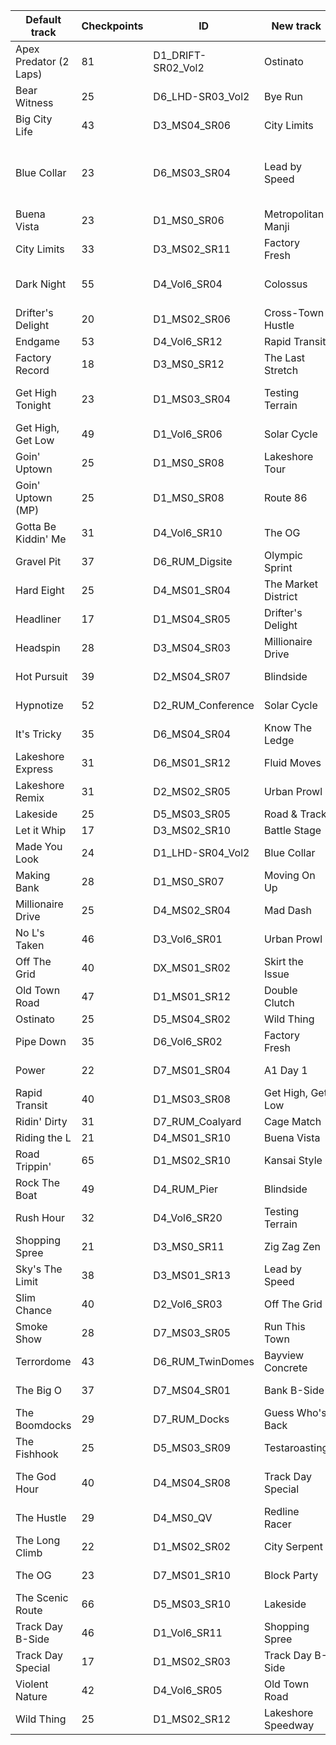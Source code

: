 | Default track          | Checkpoints | ID                 | New track           | Checkpoints     | ID                           | Checkpoints modifications                               |
| ---------------------- | ----------- | ------------------ | ------------------- | --------------- | ---------------------------- | ------------------------------------------------------- |
| Apex Predator (2 Laps) | 81          | D1_DRIFT-SR02_Vol2 | Ostinato            | 6 -> 2x40 (81)  | D5_MS04_SR02                 | Move (1 -> 4) to split routes in 0                      |
| Bear Witness           | 25          | D6_LHD-SR03_Vol2   | Bye Run             | 12x2 (25)       | MP_DriftPro_Vol7_11          |                                                         |
| Big City Life          | 43          | D3_MS04_SR06       | City Limits         | 16 -> 14x3 (43) | D3_MS02_SR11                 | 7, 9                                                    |
| Blue Collar            | 23          | D6_MS03_SR04       | Lead by Speed       | 38 -> 23        | D4_Vol6_SR17                 | 2, 4, 5, 13, 16, 20, 21, 23, 24, 28, 31, 32, 34, 35, 36 |
| Buena Vista            | 23          | D1_MS0_SR06        | Metropolitan Manji  | 23              | MP_DriftPro_Vol7_12          |                                                         |
| City Limits            | 33          | D3_MS02_SR11       | Factory Fresh       | 35 -> 33        | D5_Vol6_SR21                 | 4, 11                                                   |
| Dark Night             | 55          | D4_Vol6_SR04       | Colossus            | 64 -> 55        | D4_MS04_MTHN                 | 8, 10, 32, 35, 38, 41, 50, 52, 59                       |
| Drifter's Delight      | 20          | D1_MS02_SR06       | Cross-Town Hustle   | 21 -> 20        | D4_Vol7_SR04                 | 19                                                      |
| Endgame                | 53          | D4_Vol6_SR12       | Rapid Transit       | 13x4 (53)       | D1_MS03_SR08                 |                                                         |
| Factory Record         | 18          | D3_MS0_SR12        | The Last Stretch    | 21 -> 18        | D1_Vol7_SR09                 | 5, 7, 12                                                |
| Get High Tonight       | 23          | D1_MS03_SR04       | Testing Terrain     | 32 -> 23        | D2_Vol6_SR23                 | 1, 3, 9, 10, 13, 17, 20, 23, 30                         |
| Get High, Get Low      | 49          | D1_Vol6_SR06       | Solar Cycle         | 18 -> 16x3 (49) | D2_Vol6_SR16                 | 1, 4                                                    |
| Goin' Uptown           | 25          | D1_MS0_SR08        | Lakeshore Tour      | 30 -> 25        | D3_Vol6_SR25                 | 3, 6, 7, 15, 19                                         |
| Goin' Uptown (MP)      | 25          | D1_MS0_SR08        | Route 86            | 26 -> 25        | MP_DriftPro_Vol7_09          | 24                                                      |
| Gotta Be Kiddin' Me    | 31          | D4_Vol6_SR10       | The OG              | 11 -> 10x3 (31) | D7_MS01_SR10                 | 9                                                       |
| Gravel Pit             | 37          | D6_RUM_Digsite     | Olympic Sprint      | 37              | D6_Vol7_SR02                 |                                                         |
| Hard Eight             | 25          | D4_MS01_SR04       | The Market District | 14 -> 12x2 (25) | D4_Vol7_SR03                 | 3, 13                                                   |
| Headliner              | 17          | D1_MS04_SR05       | Drifter's Delight   | 20 -> 17        | D1_MS02_SR06                 | 8, 9, 18                                                |
| Headspin               | 28          | D3_MS04_SR03       | Millionaire Drive   | 12 -> 9x3 (28)  | D4_MS02_SR04                 | 3, 6, 9                                                 |
| Hot Pursuit            | 39          | D2_MS04_SR07       | Blindside           | 25 -> 19x2 (39) | D1_Vol6_SR24                 | 1, 3, 6, 8, 14, 23                                      |
| Hypnotize              | 52          | D2_RUM_Conference  | Solar Cycle         | 18 -> 17x3 (52) | D2_Vol6_SR16                 | 1                                                       |
| It's Tricky            | 35          | D6_MS04_SR04       | Know The Ledge      | 17x2 (35)       | DX_DRIFT_CIRCUIT_04          |                                                         |
| Lakeshore Express      | 31          | D6_MS01_SR12       | Fluid Moves         | 31              | MP_DriftPro_Vol7_07          |                                                         |
| Lakeshore Remix        | 31          | D2_MS02_SR05       | Urban Prowl         | 18 -> 15x2 (31) | D4_Vol6_SR18                 | 4, 12, 16                                               |
| Lakeside               | 25          | D5_MS03_SR05       | Road & Track        | 25              | D7_Vol6_SR08                 |                                                         |
| Let it Whip            | 17          | D3_MS02_SR10       | Battle Stage        | 18              | MP_DriftPro_Vol7_10          |                                                         |
| Made You Look          | 24          | D1_LHD-SR04_Vol2   | Blue Collar         | 23 -> 24        | D6_MS03_SR04                 | 6 from Fluid Moves after 5                              |
| Making Bank            | 28          | D1_MS0_SR07        | Moving On Up        | 9x3 (28)        | D5_Vol7_SR01                 |                                                         |
| Millionaire Drive      | 25          | D4_MS02_SR04       | Mad Dash            | 27 -> 25        | D4_Vol7_SR06                 | 7, 12                                                   |
| No L's Taken           | 46          | D3_Vol6_SR01       | Urban Prowl         | 18 -> 15x3 (46) | D4_Vol6_SR18                 | 4, 12, 16                                               |
| Off The Grid           | 40          | DX_MS01_SR02       | Skirt the Issue     | 13x3 (40)       | D4_Vol7_SR05                 |                                                         |
| Old Town Road          | 47          | D1_MS01_SR12       | Double Clutch       | 23x2 (47)       | D3_Vol6_SR26                 |                                                         |
| Ostinato               | 25          | D5_MS04_SR02       | Wild Thing          | 25              | D1_MS02_SR12                 |                                                         |
| Pipe Down              | 35          | D6_Vol6_SR02       | Factory Fresh       | 35              | D5_Vol6_SR21                 |                                                         |
| Power                  | 22          | D7_MS01_SR04       | A1 Day 1            | 27 -> 22        | D4_Vol6_SR07                 | 4, 6, 13, 15, 24                                        |
| Rapid Transit          | 40          | D1_MS03_SR08       | Get High, Get Low   | 49              | D1_Vol6_SR06                 | 2, 8, 12                                                |
| Ridin' Dirty           | 31          | D7_RUM_Coalyard    | Cage Match          | 15x2 (31)       | D7_Vol6_SR22                 |                                                         |
| Riding the L           | 21          | D4_MS01_SR10       | Buena Vista         | 23 -> 21        | D1_MS0_SR06                  | 0, 20                                                   |
| Road Trippin'          | 65          | D1_MS02_SR10       | Kansai Style        | 68 -> 65        | MP_DriftProEndurance_Vol7_08 | 12, 34, 37                                              |
| Rock The Boat          | 49          | D4_RUM_Pier        | Blindside           | 25 -> 24x2 (49) | D1_Vol6_SR24                 | 1                                                       |
| Rush Hour              | 32          | D4_Vol6_SR20       | Testing Terrain     | 32              | D2_Vol6_SR23                 |                                                         |
| Shopping Spree         | 21          | D3_MS0_SR11        | Zig Zag Zen         | 21              | MP_DriftPro_Vol7_08          |                                                         |
| Sky's The Limit        | 38          | D3_MS01_SR13       | Lead by Speed       | 38              | D4_Vol6_SR17                 |                                                         |
| Slim Chance            | 40          | D2_Vol6_SR03       | Off The Grid        | 40              | DX_MS01_SR02                 |                                                         |
| Smoke Show             | 28          | D7_MS03_SR05       | Run This Town       | 33 -> 28        | D4_Vol6_SR27                 | 2, 15, 25, 28, 31                                       |
| Terrordome             | 43          | D6_RUM_TwinDomes   | Bayview Concrete    | 44 -> 43        | D5_Vol7_SR10                 | 1                                                       |
| The Big O              | 37          | D7_MS04_SR01       | Bank B-Side         | 10 -> 9x4 (37)  | D1_MP_MS0_SR07_Vol4          | 1                                                       |
| The Boomdocks          | 29          | D7_RUM_Docks       | Guess Who's Back    | 14x2 (29)       | D4_Vol7_SR08                 |                                                         |
| The Fishhook           | 25          | D5_MS03_SR09       | Testaroasting       | 28 -> 25        | D1_Vol6_SR09                 | 14, 17, 26                                              |
| The God Hour           | 40          | D4_MS04_SR08       | Track Day Special   | 8 -> 13x3 (40)  | D1_MS02_SR03                 | Same checkpoints as B-Side.                             |
| The Hustle             | 29          | D4_MS0_QV          | Redline Racer       | 30 -> 29        | D7_Vol6_SR28                 | 28                                                      |
| The Long Climb         | 22          | D1_MS02_SR02       | City Serpent        | 23 -> 22        | D4_DRIFT-DC06_Vol3           | 6                                                       |
| The OG                 | 23          | D7_MS01_SR10       | Block Party         | 14 -> 11x2 (23) | D5_Vol6_SR19                 | 2, 3, 6                                                 |
| The Scenic Route       | 66          | D5_MS03_SR10       | Lakeside            | 8 -> 5x13 (65)  | D5_MS03_SR05                 | 2, 4, 6                                                 |
| Track Day B-Side       | 46          | D1_Vol6_SR11       | Shopping Spree      | 10 -> 9x5 (46)  | D3_MS0_SR11                  | 1                                                       |
| Track Day Special      | 17          | D1_MS02_SR03       | Track Day B-Side    | 15 -> 8x3 (17)  | D1_Vol6_SR11                 | 1, 3, 5, 8, 9, 11, 14                                   |
| Violent Nature         | 42          | D4_Vol6_SR05       | Old Town Road       | 47 -> 42        | D1_MS01_SR12                 | 6, 14, 18, 23, 27                                       |
| Wild Thing             | 25          | D1_MS02_SR12       | Lakeshore Speedway  | 26 -> 25        | D5_Vol7_SR07                 | 1                                                       |
